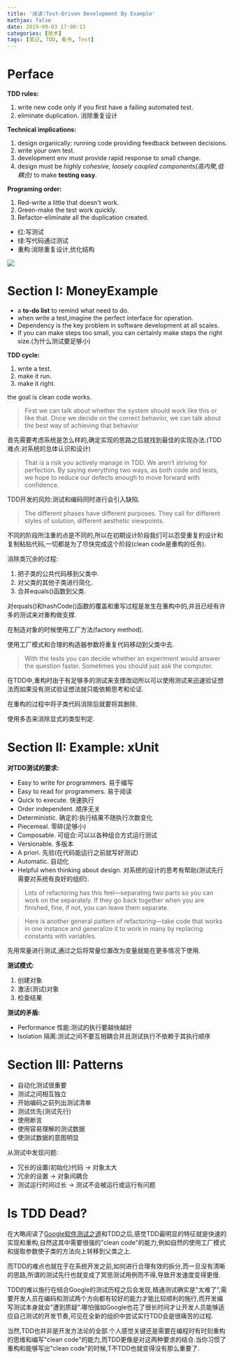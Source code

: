 ```yaml
---
title: '阅读:Test-Driven Development By Example'
mathjax: false
date: 2019-09-03 17:00:13
categories: [技术]
tags: [笔记, TDD, 看书, Test]
---
```

# Perface
**TDD rules:**
1. write new code only if you first have a failing automated test.
2. eliminate duplication. 消除重复设计

**Technical implications:**
1. design organically: running code providing feedback between decisions.
2. write your own test.
3. development env must provide rapid response to small change.
4. design must be *highly cohesive, loosely coupled components(高内聚,低耦合)* to make **testing easy**.

**Programing order:**
1. Red-write a little that doesn't work.
2. Green-make the test work quickly.
3. Refactor-eliminate all the duplication created.

<!-- more -->

- 红:写测试
- 绿:写代码通过测试
- 重构:消除重复设计,优化结构

![](https://i.loli.net/2019/09/02/4znXftjkJRSgiYp.jpg)

# Section I: MoneyExample
- a **to-do list** to remind what need to do.
- when write a test,imagine the perfect interface for operation.
- Dependency is the key problem in software development at all scales.
- If you can make steps too small, you can certainly make steps the right size.(为什么测试要足够小)

**TDD cycle:**
1. write a test.
2. make it run.
3. make it right.

the goal is clean code works.

> First we can talk about whether the system should work like this or like that. Once we decide on the correct behavior, we can talk about the best way of achieving that behavior

首先需要考虑系统是怎么样的,确定实现的思路之后就找到最佳的实现办法.(TDD难点:对系统的总体认识和设计)

> That is a risk you actively manage in TDD. We aren’t striving for perfection. By saying everything two ways, as both code and tests, we hope to reduce our defects enough to move forward with confidence.

TDD开发的风险:测试和编码同时进行会引入缺陷.

> The different phases have different purposes. They call for different styles of solution, different aesthetic viewpoints.

不同的阶段所注重的点是不同的,所以在初期设计阶段我们可以忍受重复的设计和复制粘贴代码,一切都是为了尽快完成这个阶段(clean code是重构的任务).

消除类冗余的过程:
1. 把子类的公共代码移到父类中.
2. 对父类的其他子类进行简化.
3. 合并equals()函数到父类.

对equals()和hashCode()函数的覆盖和重写过程是发生在重构中的,并且已经有许多的测试来对重构做支撑.

在制造对象的时候使用工厂方法(factory method).

使用工厂模式和合理的构造器参数将重复代码移动到父类中去.

> With the tests you can decide whether an experiment would answer the question faster. Sometimes you should just ask the computer.

在TDD中,重构时由于有足够多的测试来支撑改动所以可以使用测试来迅速验证想法而如果没有测试验证想法就只能依赖思考和论证.

在重构的过程中将子类代码消除后就要将其删除.

使用多态来消除显式的类型判定.

# Section II: Example: xUnit
**对TDD测试的要求:**
- Easy to write for programmers. 易于编写
- Easy to read for programmers. 易于阅读
- Quick to execute. 快速执行
- Order independent. 顺序无关
- Deterministic. 确定的:执行结果不随执行次数变化
- Piecemeal. 零碎(足够小)
- Composable. 可组合:可以以各种组合方式运行测试
- Versionable. 多版本
- A priori. 先验(在代码能运行之前就写好测试)
- Automatic. 自动化
- Helpful when thinking about design. 对系统的设计的思考有帮助(测试先行需要对系统有良好的组织).

> Lots of refactoring has this feel—separating two parts so you can work on the separately. If they go back together when you are finished, fine, if not, you can leave them separate.

> Here is another general pattern of refactoring—take code that works in one instance and generalize it to work in many by replacing constants with variables. 

先用常量进行测试,通过之后将常量位置改为变量就能在更多情况下使用.

**测试模式:**
1. 创建对象
2. 激活(测试)对象
3. 检查结果

**测试的矛盾:**
- Performance 性能:测试的执行要越快越好
- Isolation 隔离:测试之间不要互相耦合并且测试执行不依赖于其执行顺序

# Section III: Patterns
- 自动化测试很重要
- 测试之间相互独立
- 开始编码之前列出测试清单
- 测试优先(测试先行)
- 使用断言
- 使用容易理解的测试数据
- 使测试数据的意图明显


从测试中发现问题:
- 冗长的设置(初始化)代码 -> 对象太大
- 冗余的设置 -> 对象间耦合
- 测试运行时间过长 -> 测试不会被运行或运行有问题

# Is TDD Dead?
在大略阅读了[Google软件测试之道](https://book.douban.com/subject/25742200/)和TDD之后,感觉TDD最明显的特征就是快速的实现和重构,自然这其中需要很强的"clean code"的能力,例如自然的使用工厂模式和提取参数使子类的方法向上转移到父类之上.

而TDD的难点也就在于在系统开发之前,如何进行合理有效的拆分,而一旦没有清晰的思路,所谓的测试先行也就变成了冥思测试用例而不得,导致开发速度变得更慢.

TDD的难以施行在结合Google的测试历程之后会发现,精通测试确实是"太难了",需要开发人员在编码和测试两个方向都有较好的能力才能比较顺利的施行,而开发编写测试本身就会"遭到质疑".哪怕强如Google也花了很长时间才让开发人员能够适应自己测试的开发节奏,可见在全新的组织中尝试实行TDD会是很痛苦的过程.

当然,TDD也并非是开发方法论的全部.个人感觉关键还是需要在编程时有时刻重构的思维和编写"clean code"的能力,而TDD更像是对这两种要求的结合.当你习惯了重构和能够写出"clean code"的时候,T不TDD也就变得没有那么重要了.
